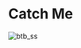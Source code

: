 # Catch Me
![btb_ss](https://user-images.githubusercontent.com/40429566/162565171-e660154b-bf8c-432c-8d3d-87c064f6ecf0.png)
